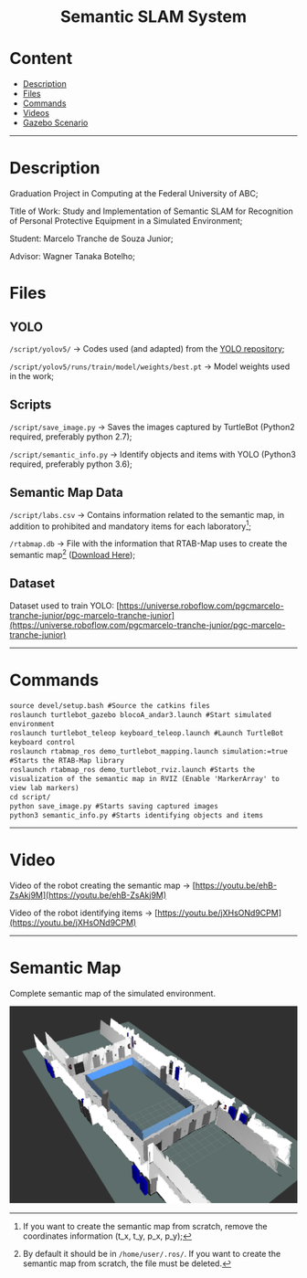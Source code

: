 

<h1 align="center"> 
	Semantic SLAM System
</h1>


Content
=================
<!--ts-->
   * [Description](#Description)
   * [Files](#Files)
   * [Commands](#Commands)
   * [Videos](#Videos)
   * [Gazebo Scenario](#Gazebo-Scenario)
<!--te-->

---
Description 
=================
Graduation Project in Computing at the Federal University of ABC;

Title of Work: Study and Implementation of Semantic SLAM for Recognition of Personal Protective Equipment in a Simulated Environment;

Student: Marcelo Tranche de Souza Junior;

Advisor: Wagner Tanaka Botelho;

Files 
=================
## YOLO
`/script/yolov5/` -> Codes used (and adapted) from the [YOLO repository](https://github.com/ultralytics/yolov5);

`/script/yolov5/runs/train/model/weights/best.pt` -> Model weights used in the work;

## Scripts
`/script/save_image.py` -> Saves the images captured by TurtleBot (Python2 required, preferably python 2.7);

`/script/semantic_info.py` -> Identify objects and items with YOLO (Python3 required, preferably python 3.6);

## Semantic Map Data
`/script/labs.csv` -> Contains information related to the semantic map, in addition to prohibited and mandatory items for each laboratory[^1];

`/rtabmap.db` -> File with the information that RTAB-Map uses to create the semantic map[^2] ([Download Here](https://drive.google.com/file/d/1FqmFN3MPoF-1U2lYamiu10YHtx2_1Sbv/view?usp=sharing));

[^1]: If you want to create the semantic map from scratch, remove the coordinates information (t_x, t_y, p_x, p_y);
[^2]: By default it should be in `/home/user/.ros/`. If you want to create the semantic map from scratch, the file must be deleted.

## Dataset
Dataset used to train YOLO: [https://universe.roboflow.com/pgcmarcelo-tranche-junior/pgc-marcelo-tranche-junior](https://universe.roboflow.com/pgcmarcelo-tranche-junior/pgc-marcelo-tranche-junior)

---
Commands 
=================

    source devel/setup.bash #Source the catkins files
    roslaunch turtlebot_gazebo blocoA_andar3.launch #Start simulated environment
    roslaunch turtlebot_teleop keyboard_teleop.launch #Launch TurtleBot keyboard control
    roslaunch rtabmap_ros demo_turtlebot_mapping.launch simulation:=true #Starts the RTAB-Map library
    roslaunch rtabmap_ros demo_turtlebot_rviz.launch #Starts the visualization of the semantic map in RVIZ (Enable 'MarkerArray' to view lab markers)
    cd script/
    python save_image.py #Starts saving captured images
    python3 semantic_info.py #Starts identifying objects and items
---

Video
=================
Video of the robot creating the semantic map -> [https://youtu.be/ehB-ZsAkj9M](https://youtu.be/ehB-ZsAkj9M)

Video of the robot identifying items -> [https://youtu.be/jXHsONd9CPM](https://youtu.be/jXHsONd9CPM)

---
Semantic Map
=================
Complete semantic map of the simulated environment.

<p align="center">
  <img alt="Semantic Map" title="#Semantic Map" src="./assets/semantic_map.png" width="700px">
</p>


